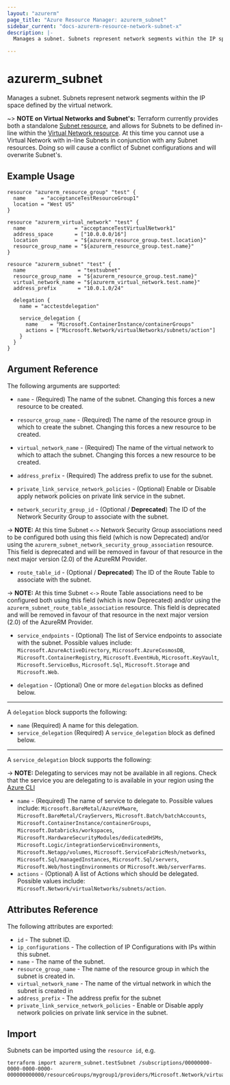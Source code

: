 ```yaml
---
layout: "azurerm"
page_title: "Azure Resource Manager: azurerm_subnet"
sidebar_current: "docs-azurerm-resource-network-subnet-x"
description: |-
  Manages a subnet. Subnets represent network segments within the IP space defined by the virtual network.

---
```


# azurerm_subnet

Manages a subnet. Subnets represent network segments within the IP space defined by the virtual network.

~> **NOTE on Virtual Networks and Subnet's:** Terraform currently
provides both a standalone [Subnet resource](subnet.html), and allows for Subnets to be defined in-line within the [Virtual Network resource](virtual_network.html).
At this time you cannot use a Virtual Network with in-line Subnets in conjunction with any Subnet resources. Doing so will cause a conflict of Subnet configurations and will overwrite Subnet's.

## Example Usage

```hcl
resource "azurerm_resource_group" "test" {
  name     = "acceptanceTestResourceGroup1"
  location = "West US"
}

resource "azurerm_virtual_network" "test" {
  name                = "acceptanceTestVirtualNetwork1"
  address_space       = ["10.0.0.0/16"]
  location            = "${azurerm_resource_group.test.location}"
  resource_group_name = "${azurerm_resource_group.test.name}"
}

resource "azurerm_subnet" "test" {
  name                 = "testsubnet"
  resource_group_name  = "${azurerm_resource_group.test.name}"
  virtual_network_name = "${azurerm_virtual_network.test.name}"
  address_prefix       = "10.0.1.0/24"

  delegation {
    name = "acctestdelegation"

    service_delegation {
      name    = "Microsoft.ContainerInstance/containerGroups"
      actions = ["Microsoft.Network/virtualNetworks/subnets/action"]
    }
  }
}
```

## Argument Reference

The following arguments are supported:

* `name` - (Required) The name of the subnet. Changing this forces a new resource to be created.

* `resource_group_name` - (Required) The name of the resource group in which to create the subnet. Changing this forces a new resource to be created.

* `virtual_network_name` - (Required) The name of the virtual network to which to attach the subnet. Changing this forces a new resource to be created.

* `address_prefix` - (Required) The address prefix to use for the subnet.

* `private_link_service_network_policies` - (Optional) Enable or Disable apply network policies on private link service in the subnet.

* `network_security_group_id` - (Optional / **Deprecated**) The ID of the Network Security Group to associate with the subnet.

-> **NOTE:** At this time Subnet `<->` Network Security Group associations need to be configured both using this field (which is now Deprecated) and/or using the `azurerm_subnet_network_security_group_association` resource. This field is deprecated and will be removed in favour of that resource in the next major version (2.0) of the AzureRM Provider.

* `route_table_id` - (Optional / **Deprecated**) The ID of the Route Table to associate with the subnet.

-> **NOTE:** At this time Subnet `<->` Route Table associations need to be configured both using this field (which is now Deprecated) and/or using the `azurerm_subnet_route_table_association` resource. This field is deprecated and will be removed in favour of that resource in the next major version (2.0) of the AzureRM Provider.

* `service_endpoints` - (Optional) The list of Service endpoints to associate with the subnet. Possible values include: `Microsoft.AzureActiveDirectory`, `Microsoft.AzureCosmosDB`, `Microsoft.ContainerRegistry`, `Microsoft.EventHub`, `Microsoft.KeyVault`, `Microsoft.ServiceBus`, `Microsoft.Sql`, `Microsoft.Storage` and `Microsoft.Web`.

* `delegation` - (Optional) One or more `delegation` blocks as defined below.

---

A `delegation` block supports the following:
* `name` (Required) A name for this delegation.
* `service_delegation` (Required) A `service_delegation` block as defined below.

---

A `service_delegation` block supports the following:

-> **NOTE:** Delegating to services may not be available in all regions. Check that the service you are delegating to is available in your region using the [Azure CLI](https://docs.microsoft.com/en-us/cli/azure/network/vnet/subnet?view=azure-cli-latest#az-network-vnet-subnet-list-available-delegations)

* `name` - (Required) The name of service to delegate to. Possible values include: `Microsoft.BareMetal/AzureVMware`, 
`Microsoft.BareMetal/CrayServers`, `Microsoft.Batch/batchAccounts`, `Microsoft.ContainerInstance/containerGroups`, `Microsoft.Databricks/workspaces`, `Microsoft.HardwareSecurityModules/dedicatedHSMs`, `Microsoft.Logic/integrationServiceEnvironments`, `Microsoft.Netapp/volumes`, `Microsoft.ServiceFabricMesh/networks`, `Microsoft.Sql/managedInstances`, `Microsoft.Sql/servers`, `Microsoft.Web/hostingEnvironments` or `Microsoft.Web/serverFarms`.
* `actions` - (Optional) A list of Actions which should be delegated. Possible values include: `Microsoft.Network/virtualNetworks/subnets/action`.

## Attributes Reference

The following attributes are exported:

* `id` - The subnet ID.
* `ip_configurations` - The collection of IP Configurations with IPs within this subnet.
* `name` - The name of the subnet.
* `resource_group_name` - The name of the resource group in which the subnet is created in.
* `virtual_network_name` - The name of the virtual network in which the subnet is created in
* `address_prefix` - The address prefix for the subnet
* `private_link_service_network_policies` - Enable or Disable apply network policies on private link service in the subnet.

## Import

Subnets can be imported using the `resource id`, e.g.

```shell
terraform import azurerm_subnet.testSubnet /subscriptions/00000000-0000-0000-0000-000000000000/resourceGroups/mygroup1/providers/Microsoft.Network/virtualNetworks/myvnet1/subnets/mysubnet1
```
